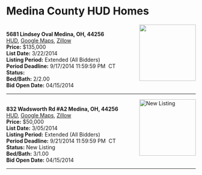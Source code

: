 # Medina County HUD Homes

[<img alt="" src="https://www.hudhomestore.com/pages/ImageShow.aspx?Case=412-503024" align="right" style="height:150px;">](http://www.hudhomestore.com/Listing/PropertyDetails.aspx?caseNumber=412-503024)  
**5681 Lindsey Oval Medina, OH, 44256**  
[HUD](http://www.hudhomestore.com/Listing/PropertyDetails.aspx?caseNumber=412-503024), [Google Maps](http://maps.google.com/maps?q=5681+Lindsey+Oval+Medina%2C+OH%2C+44256), [Zillow](http://www.zillow.com/homes/5681+Lindsey+Oval+Medina%2C+OH%2C+44256/)  
**Price:** $135,000  
**List Date:** 3/22/2014  
**Listing Period:** Extended (All Bidders)  
**Period Deadline:** 9/17/2014 11:59:59 PM  CT  
**Status:**   
**Bed/Bath:** 2/2.00  
**Bid Open Date:** 04/15/2014

***

[<img alt="New Listing" src="https://www.hudhomestore.com/pages/ImageShow.aspx?Case=412-632948" align="right" style="height:150px;">](http://www.hudhomestore.com/Listing/PropertyDetails.aspx?caseNumber=412-632948)  
**832 Wadsworth Rd #A2 Medina, OH, 44256**  
[HUD](http://www.hudhomestore.com/Listing/PropertyDetails.aspx?caseNumber=412-632948), [Google Maps](http://maps.google.com/maps?q=832+Wadsworth+Rd+%23A2+Medina%2C+OH%2C+44256), [Zillow](http://www.zillow.com/homes/832+Wadsworth+Rd+%23A2+Medina%2C+OH%2C+44256/)  
**Price:** $50,000  
**List Date:** 3/05/2014  
**Listing Period:** Extended (All Bidders)  
**Period Deadline:** 9/21/2014 11:59:59 PM  CT  
**Status:** New Listing  
**Bed/Bath:** 3/1.00  
**Bid Open Date:** 04/15/2014

***

